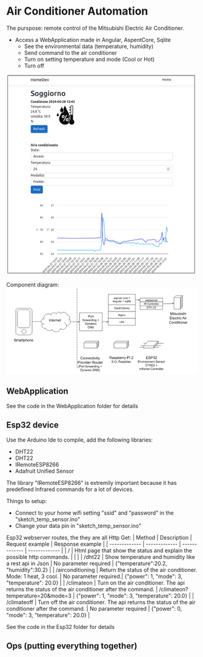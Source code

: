 # Air Conditioner Automation

The purspose: remote control of the Mitsubishi Electric Air Conditioner.
* Access a WebApplication made in Angular, AspentCore, Sqlite
  * See the environmental data (temperature, humidity)
  * Send command to the air conditioner
  * Turn on setting temperature and mode (Cool or Hot)
  * Turn off

![screenshot](imgs/webapp_preview.png)

Component diagram:
![screenshot](imgs/diagram_components.png)

## WebApplication
See the code in the WebApplication folder for details

## Esp32 device
Use the Arduino Ide to compile, add the following libraries:
* DHT22
* DHT22
* IRemoteESP8266
* Adafruit Unified Sensor

The library "IRemoteESP8266" is extremily important because it has predefined Infrared commands for a lot of devices.

Things to setup:
* Connect to your home wifi setting "ssid" and "password" in the "sketch_temp_sensor.ino"
* Change your data pin in "sketch_temp_sensor.ino"

Esp32 webserver routes, the they are all Http Get:
| Method  | Description | Request example | Response example |
| ------------- | ------------- | ------------- | ------------- |
| /  | Html page that show the status and explain the possible http commands.  |  |  |
| /dht22  | Show temperature and humidity like a rest api in Json | No parameter required  | {"temperature":20.2, "humidity":30.2} |
| /airconditioning | Return the status of the air conditioner. Mode: 1 heat, 3 cool.  | No parameter required.| {"power": 1, "mode": 3, "temperature": 20.0} |
| /climateon | Turn on the air conditioner. The api returns the status of the air conditioner after the command. | /climateon?temperature=20&mode=3 | {"power": 1, "mode": 3, "temperature": 20.0} |
| /climateoff | Turn off the air conditioner. The api returns the status of the air conditioner after the command. | No parameter required | {"power": 0, "mode": 3, "temperature": 20.0} |

See the code in the Esp32 folder for details

## Ops (putting everything together)

